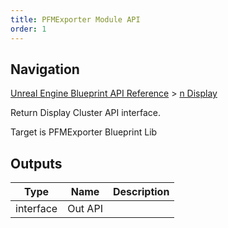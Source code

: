 ```yaml
---
title: PFMExporter Module API
order: 1
---
```

## Navigation

[Unreal Engine Blueprint API Reference](https://dev.epicgames.com/documentation/en-us/unreal-engine/BlueprintAPI) > [n Display](https://dev.epicgames.com/documentation/en-us/unreal-engine/BlueprintAPI/nDisplay_1)

Return Display Cluster API interface.

Target is PFMExporter Blueprint Lib

## Outputs

| Type | Name | Description |
| --- | --- | --- |
| interface | Out API |  |
